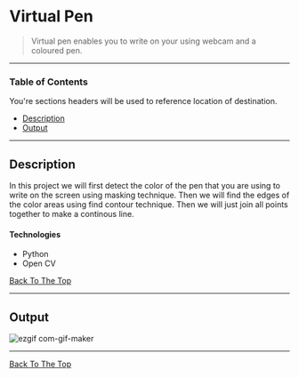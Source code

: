 
# Virtual Pen
> Virtual pen enables you to write on your using webcam and a coloured pen.

---

### Table of Contents
You're sections headers will be used to reference location of destination.

- [Description](#description)
- [Output](#Output)


---
## Description
In this project we will first detect the color of the pen that you are using to write on the screen using masking technique. Then we will find the edges of the color areas using find contour technique. Then we will just join all points together to make a continous line.

#### Technologies

- Python
- Open CV

[Back To The Top](#Virtual-Pen)

---

## Output
![ezgif com-gif-maker](https://user-images.githubusercontent.com/60354122/97113006-834ff080-170d-11eb-80ca-dd5071e234f3.gif)

---




[Back To The Top](#Virtual-Pen)
